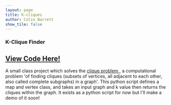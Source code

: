 ```yaml
---
layout: page
title: K-cliques
author: Colin Barrett
show_tile: false
---
```


  <section id="one">
    <div class="inner">
    
  
  <div class="row 200%">
	<div class="6u 12u$(medium)">


<h3> K-Clique Finder</h3>

<h2><a href ='https://github.com/cbarre01/k-cliques'>View Code Here!</a></h2>

<p> A small class project which solves the <a href = 'en.wikipedia.org/wiki/Clique_problem'> clique problem </a>, a computational problem 'of finding cliques (subsets of vertices, all adjacent to each other, also called complete subgraphs) in a graph'. This python script defines a map and vertex class, and takes an input graph and k value then returns the cliques within the graph. It exists as a python script for now but I'll make a demo of it soon! </p>

</div>

<div class="6u$ 12u$(medium)">
<h4></h4>
<span class="image fit"><img src="{% link assets/images/k-clique.jpg %}" alt="" /></span>

